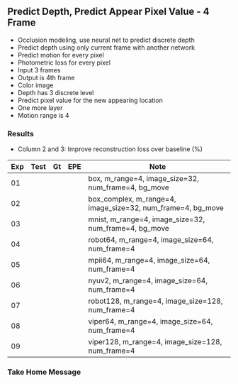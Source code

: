 ## Predict Depth, Predict Appear Pixel Value - 4 Frame 

- Occlusion modeling, use neural net to predict discrete depth 
- Predict depth using only current frame with another network
- Predict motion for every pixel
- Photometric loss for every pixel
- Input 3 frames
- Output is 4th frame
- Color image
- Depth has 3 discrete level
- Predict pixel value for the new appearing location
- One more layer
- Motion range is 4

### Results

- Column 2 and 3: Improve reconstruction loss over baseline (%) 

| Exp  | Test | Gt   | EPE  | Note |
| ---- | ---- | ---- | ---- | ---- | 
| 01   |  |  |  | box, m_range=4, image_size=32, num_frame=4, bg_move |
| 02   |  |  |  | box_complex, m_range=4, image_size=32, num_frame=4, bg_move |
| 03   |  |  |  | mnist, m_range=4, image_size=32, num_frame=4, bg_move |
| 04   |  |  |  | robot64, m_range=4, image_size=64, num_frame=4 |
| 05   |  |  |  | mpii64, m_range=4, image_size=64, num_frame=4 |
| 06   |  |  |  | nyuv2, m_range=4, image_size=64, num_frame=4 |
| 07   |  |  |  | robot128, m_range=4, image_size=128, num_frame=4 |
| 08   |  |  |  | viper64, m_range=4, image_size=64, num_frame=4 |
| 09   |  |  |  | viper128, m_range=4, image_size=128, num_frame=4 |

### Take Home Message

